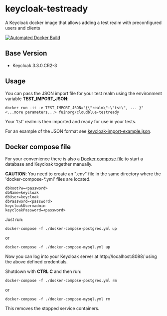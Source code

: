 # keycloak-testready
A Keycloak docker image that allows adding a test realm with preconfigured users and clients

[![Automated Docker Build](https://img.shields.io/docker/automated/fuinorg/keycloak-testready.svg)](https://hub.docker.com/r/fuinorg/keycloak-testready/)

## Base Version

- Keycloak 3.3.0.CR2-3

## Usage

You can pass the JSON import file for your test realm using the environment variable **TEST_IMPORT_JSON**:

    docker run -it -e TEST_IMPORT_JSON="{\"realm\":\"tst\", ... }" <...more parameters...> fuinorg/cloudblue-testready

Your 'tst' realm is then imported and ready for use in your tests.

For an example of the JSON format see [keycloak-import-example.json](keycloak-import-example.json).

## Docker compose file

For your convenience there is also a [Docker compose file](docker-compose.yml) to start a database and Keycloak together manually.  

**CAUTION**: You need to create an ".env" file in the same directory where the 'docker-compose-*.yml' files are located.

	dbRootPw=<password>
	dbName=keycloak
	dbUser=keycloak
	dbPassword=<password>
	keycloakUser=admin
	keycloakPassword=<password>

Just run:

    docker-compose -f ./docker-compose-postgres.yml up
   
or

	docker-compose -f ./docker-compose-mysql.yml up   
   
Now you can log into your Keycloak server at http://localhost:8088/ using the above defined credentials.

Shutdown with **CTRL C** and then run:

    docker-compose -f ./docker-compose-postgres.yml rm
   
or

	docker-compose -f ./docker-compose-mysql.yml rm   

This removes the stopped service containers.
